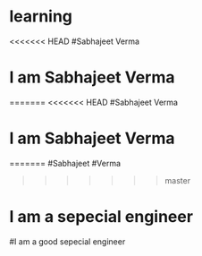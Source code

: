 # learning
<<<<<<< HEAD
#Sabhajeet Verma
# I am Sabhajeet Verma
=======
<<<<<<< HEAD
#Sabhajeet Verma
# I am Sabhajeet Verma
=======
#Sabhajeet
#Verma
>>>>>>> master
# I am a sepecial engineer
#I am a good sepecial engineer
